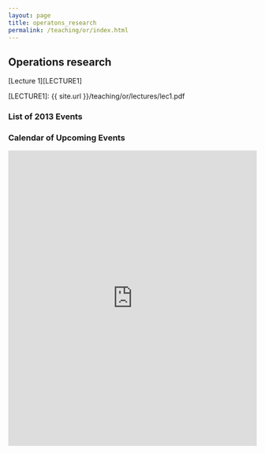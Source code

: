 ```yaml
---
layout: page
title: operatons_research
permalink: /teaching/or/index.html
---
```

## Operations research

[Lecture 1][LECTURE1]

[LECTURE1]: {{ site.url }}/teaching/or/lectures/lec1.pdf

<div>
    <h3>List of 2013 Events</h3>
    <div></div><!--/span-->
    </div>
    <div>
	<h3>Calendar of Upcoming Events</h3>
	    <iframe src="https://www.google.com/calendar/embed?height=600&amp;wkst=1&amp;bgcolor=%23ffffff&amp;src=60kvvarubrv958lj3snku908rg%40group.calendar.google.com&amp;color=%231B887A&amp;ctz=America%2FNew_York" style=" border-width:0 " width="100%" height="600" frameborder="0" scrolling="no"></iframe>
</div><!--/span-->
</div>